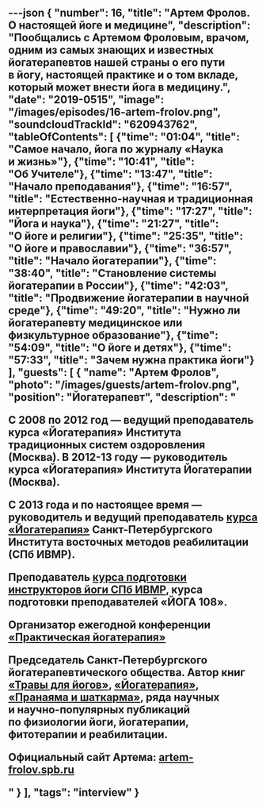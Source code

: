 ---json
{
	"number": 16,
	"title": "Артем Фролов. О&nbsp;настоящей йоге и&nbsp;медицине",
	"description": "Пообщались с&nbsp;Артемом Фроловым, врачом, одним из&nbsp;самых знающих и&nbsp;известных йогатерапевтов нашей страны о&nbsp;его пути в&nbsp;йогу, настоящей практике и&nbsp;о&nbsp;том вкладе, который может внести йога в&nbsp;медицину.",
	"date": "2019-0515",
	"image": "/images/episodes/16-artem-frolov.png",
	"soundcloudTrackId": "620943762",
	"tableOfContents": [
		{"time": "01:04", "title": "Самое начало, йога по&nbsp;журналу &laquo;Наука и&nbsp;жизнь&raquo;"},
		{"time": "10:41", "title": "Об&nbsp;Учителе"},
		{"time": "13:47", "title": "Начало преподавания"},
		{"time": "16:57", "title": "Естественно-научная и&nbsp;традиционная интерпретация йоги"},
		{"time": "17:27", "title": "Йога и&nbsp;наука"},
		{"time": "21:27", "title": "О&nbsp;йоге и&nbsp;религии"},
		{"time": "25:35", "title": "О&nbsp;йоге и&nbsp;православии"},
		{"time": "36:57", "title": "Начало йогатерапии"},
		{"time": "38:40", "title": "Становление системы йогатерапии в&nbsp;России"},
		{"time": "42:03", "title": "Продвижение йогатерапии в&nbsp;научной среде"},
		{"time": "49:20", "title": "Нужно&nbsp;ли йогатерапевту медицинское или физкультурное образование"},
		{"time": "54:09", "title": "О&nbsp;йоге и&nbsp;детях"},
		{"time": "57:33", "title": "Зачем нужна практика йоги"}
	],
	"guests": [
		{
			"name": "Артем Фролов",
			"photo": "/images/guests/artem-frolov.png",
			"position": "Йогатерапевт",
			"description": "<p>С&nbsp;2008 по&nbsp;2012 год&nbsp;&mdash; ведущий преподаватель курса &laquo;Йогатерапия&raquo; Института традиционных систем оздоровления (Москва). В&nbsp;2012-13 году&nbsp;&mdash; руководитель курса &laquo;Йогатерапия&raquo; Института Йогатерапии (Москва).</p><p>С&nbsp;2013 года и&nbsp;по&nbsp;настоящее время&nbsp;&mdash; руководитель и&nbsp;ведущий преподаватель <a href='https://yogatherapia.ru/' rel='nofollow'>курса &laquo;Йогатерапия&raquo;</a> Санкт-Петербургского Института восточных методов реабилитации (СПб ИВМР).</p><p>Преподаватель <a href='https://yogatherapia.ru/' rel='nofollow'>курса подготовки инструкторов йоги СПб ИВМР</a>, курса подготовки преподавателей &laquo;ЙОГА 108&raquo;.</p><p>Организатор ежегодной конференции <a href='http://yogatherapia-conf.ru/conf/' rel='nofollow'>&laquo;Практическая йогатерапия&raquo;</a></p><p>Председатель Санкт-Петербургского йогатерапевтического общества. Автор книг <a href='http://artem-frolov.spb.ru/news/1071' rel='nofollow'>&laquo;Травы для йогов&raquo;</a>, <a href='http://artem-frolov.spb.ru/news/1276' rel='nofollow'>&laquo;Йогатерапия&raquo;</a>, <a href='http://artem-frolov.spb.ru/news/1548' rel='nofollow'>&laquo;Пранаяма и&nbsp;шаткарма&raquo;</a>, ряда научных и&nbsp;научно-популярных публикаций по&nbsp;физиологии йоги, йогатерапии, фитотерапии и&nbsp;реабилитации.</p><p>Официальный сайт Артема: <a href='http://artem-frolov.spb.ru'>artem-frolov.spb.ru</a></p>"
		}
	],
	"tags": "interview"
}
---
